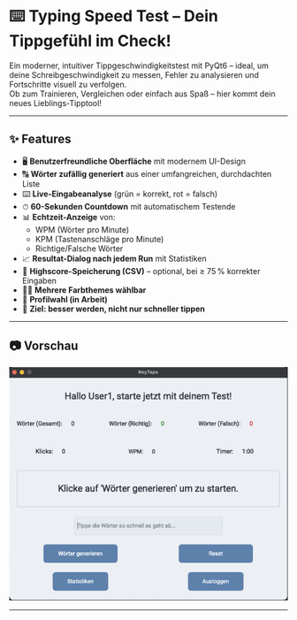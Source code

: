 # ⌨️ Typing Speed Test – Dein Tippgefühl im Check!

Ein moderner, intuitiver Tippgeschwindigkeitstest mit PyQt6 – ideal, um deine Schreibgeschwindigkeit zu messen, Fehler zu analysieren und Fortschritte visuell zu verfolgen.  
Ob zum Trainieren, Vergleichen oder einfach aus Spaß – hier kommt dein neues Lieblings-Tipptool!

---

## ✨ Features

- 🖥 **Benutzerfreundliche Oberfläche** mit modernem UI-Design
- 🔠 **Wörter zufällig generiert** aus einer umfangreichen, durchdachten Liste
- ⌨️ **Live-Eingabeanalyse** (grün = korrekt, rot = falsch)
- ⏱ **60-Sekunden Countdown** mit automatischem Testende
- 📊 **Echtzeit-Anzeige** von:
  - WPM (Wörter pro Minute)
  - KPM (Tastenanschläge pro Minute)
  - Richtige/Falsche Wörter
- 📈 **Resultat-Dialog nach jedem Run** mit Statistiken
- 💾 **Highscore-Speicherung (CSV)** – optional, bei ≥ 75 % korrekter Eingaben
- 🧑‍💻 **Mehrere Farbthemes wählbar**
- 👤 **Profilwahl (in Arbeit)**
- 🎯 **Ziel: besser werden, nicht nur schneller tippen**

---

## 📷 Vorschau

![Screenshot der App](assets/screenshot_app.png)

---